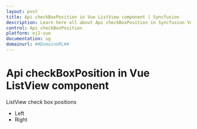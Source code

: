 ```yaml
---
layout: post
title: Api checkBoxPosition in Vue ListView component | Syncfusion
description: Learn here all about Api checkBoxPosition in Syncfusion Vue ListView component of Syncfusion Essential JS 2 and more.
control: Api checkBoxPosition 
platform: ej2-vue
documentation: ug
domainurl: ##DomainURL##
---
```


# Api checkBoxPosition in Vue ListView component

ListView check box positions
* Left
* Right
